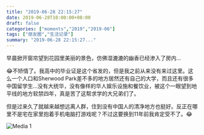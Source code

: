 ```yaml
---
title: "2019-06-28 22:15:27"
date: 2019-06-28T10:00:00+08:00
draft: false
categories: ["moments","2019","2019-06"]
tags: ["朋友圈","生活记录"]
summary: "2019-06-28 22:15:27..."
---
```


早晨掀开窗帘望到花园里美丽的景色，仿佛湿漉漉的幽香已经渗入了房内…

😂不矫情了。我高中的毕业证是这个省发的，但是我之前从来没有来过这里。这么一个人口和Sherwood Park差不多的地方居然还有自己的大学，而且还有很多中国留学生…没有大统华，没有像样的华人娱乐设施和餐饮业，被这个一眼望到地平线的地方软禁四年，真是苦了这帮求学的大兄弟们了。

但是过来久了就越来越想远离人群，住到没有中国人的清净地方也挺好。反正在哪里不是宅在家里抱着手机电脑打游戏呢？不过这要换到11年前我肯定受不了。😂

![Media 1](/Moments/photos/2019-06-28/201906282215270.jpg)


